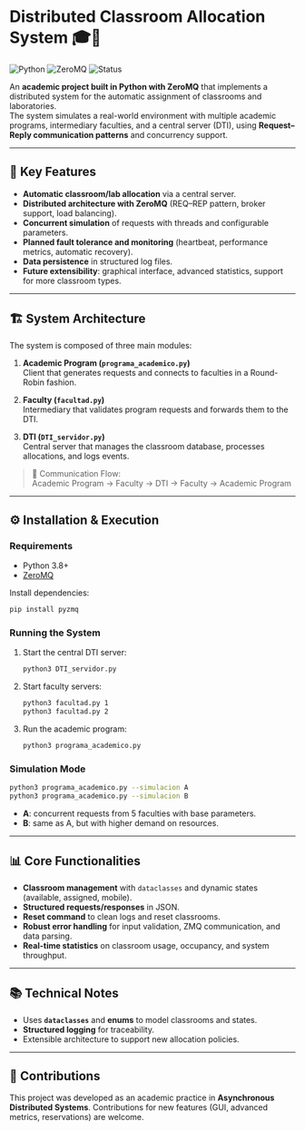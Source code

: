 
# Distributed Classroom Allocation System 🎓🏫
![Python](https://img.shields.io/badge/python-3.8%2B-blue)
![ZeroMQ](https://img.shields.io/badge/zeromq-async-green)
![Status](https://img.shields.io/badge/status-done-green)

An **academic project built in Python with ZeroMQ** that implements a distributed system for the automatic assignment of classrooms and laboratories.  
The system simulates a real-world environment with multiple academic programs, intermediary faculties, and a central server (DTI), using **Request–Reply communication patterns** and concurrency support.  

---

## 🚀 Key Features

- **Automatic classroom/lab allocation** via a central server.  
- **Distributed architecture with ZeroMQ** (REQ–REP pattern, broker support, load balancing).  
- **Concurrent simulation** of requests with threads and configurable parameters.  
- **Planned fault tolerance and monitoring** (heartbeat, performance metrics, automatic recovery).  
- **Data persistence** in structured log files.  
- **Future extensibility**: graphical interface, advanced statistics, support for more classroom types.  

---

## 🏗️ System Architecture

The system is composed of three main modules:

1. **Academic Program (`programa_academico.py`)**  
   Client that generates requests and connects to faculties in a Round-Robin fashion.

2. **Faculty (`facultad.py`)**  
   Intermediary that validates program requests and forwards them to the DTI.

3. **DTI (`DTI_servidor.py`)**  
   Central server that manages the classroom database, processes allocations, and logs events.  

> 📌 Communication Flow:  
> Academic Program → Faculty → DTI → Faculty → Academic Program  

---

## ⚙️ Installation & Execution

### Requirements
- Python 3.8+  
- [ZeroMQ](https://zeromq.org/)  

Install dependencies:
```bash
pip install pyzmq
````

### Running the System

1. Start the central DTI server:

   ```bash
   python3 DTI_servidor.py
   ```
2. Start faculty servers:

   ```bash
   python3 facultad.py 1
   python3 facultad.py 2
   ```
3. Run the academic program:

   ```bash
   python3 programa_academico.py
   ```

### Simulation Mode

```bash
python3 programa_academico.py --simulacion A
python3 programa_academico.py --simulacion B
```

* **A**: concurrent requests from 5 faculties with base parameters.
* **B**: same as A, but with higher demand on resources.

---

## 📊 Core Functionalities

* **Classroom management** with `dataclasses` and dynamic states (available, assigned, mobile).
* **Structured requests/responses** in JSON.
* **Reset command** to clean logs and reset classrooms.
* **Robust error handling** for input validation, ZMQ communication, and data parsing.
* **Real-time statistics** on classroom usage, occupancy, and system throughput.

---

## 📚 Technical Notes

* Uses **`dataclasses`** and **enums** to model classrooms and states.
* **Structured logging** for traceability.
* Extensible architecture to support new allocation policies.

---

## 🤝 Contributions

This project was developed as an academic practice in **Asynchronous Distributed Systems**.
Contributions for new features (GUI, advanced metrics, reservations) are welcome.

